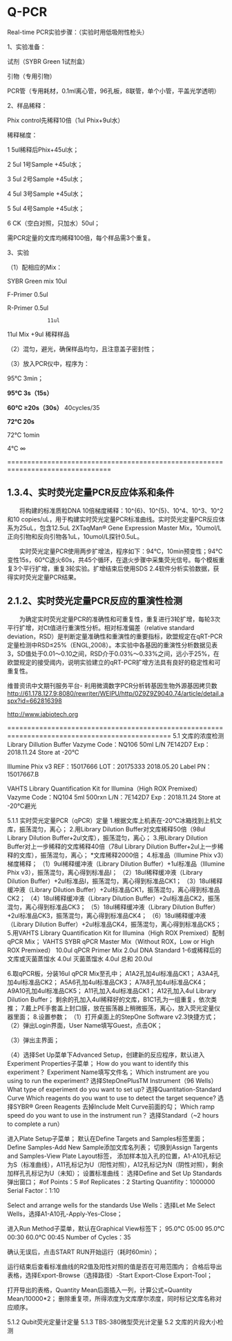 # Q-PCR
Real-time PCR实验步骤：（实验时用低吸附性枪头）

1、实验准备：

试剂（SYBR Green 1试剂盒）

引物（专用引物）

PCR管（专用耗材，0.1ml离心管，96孔板，8联管，单个小管，平盖光学透明）

2、样品稀释：

Phix control先稀释10倍（1ul Phix+9ul水）

稀释梯度：

1 5ul稀释后Phix+45ul水；

2 5ul 1号Sample +45ul水；

3 5ul 2号Sample +45ul水；

4 5ul 3号Sample +45ul水；

5 5ul 4号Sample +45ul水；

6 CK（空白对照，只加水）50ul；

需PCR定量的文库均稀释100倍，每个样品需3个重复。

3、实验

（1）配相应的Mix：

SYBR Green mix   10ul

F-Primer        0.5ul

R-Primer        0.5ul

                 11ul

11ul Mix +9ul 稀释样品

（2）混匀，避光，确保样品均匀，且注意盖子密封性；

（3）放入PCR仪中，程序为：

95℃ 3min；

**95℃ 3s（15s）**

**60℃ ≥20s（30s）**  40cycles/35

**72℃ 20s**

72℃ 1omin

4℃  ∞


================================================================================
## 1.3.4、实时荧光定量PCR反应体系和条件
&emsp;&emsp;将构建的标准质粒DNA 10倍梯度稀释：10^{6}、10^{5}、10^4、10^3、10^2和10 copies/uL，用于构建实时荧光定量PCR标准曲线。实时荧光定量PCR反应体系为25uL，包含12.5uL 2XTaqMan® Gene Expression Master Mix，10umol/L正向引物和反向引物各1uL，10umol/L探针0.5uL。

&emsp;&emsp;实时荧光定量PCR使用两步扩增法，程序如下：94℃，10min预变性；94℃变性15s，60℃退火60s，共45个循环，在退火步骤中采集荧光信号。每个模板重复3个平行扩增，重复3轮实验。扩增结束后使用SDS 2.4软件分析实验数据，获得实时荧光定量PCR结果。

## 2.1.2、实时荧光定量PCR反应的重演性检测
&emsp;&emsp;为确定实时荧光定量PCR的准确性和可重复性，重复进行3轮扩增，每轮3次平行扩增，对Ct值进行重演性分析。相对标准偏差（relative standard deviation，RSD）是判断定量准确性和重演性的重要指标，欧盟规定在qRT-PCR定量检测中RSD≤25%（ENGL,2008）。本实验中各基因的重演性分析数据见表3，SD值处于0.01～0.10之间，RSD介于0.03%～0.33%之间，远小于25%，在欧盟规定的接受阈内，说明实验建立的qRT-PCR扩增方法具有良好的稳定性和可重复性。

维普资讯中文期刊服务平台- 利用微滴数字PCR分析转基因生物外源基因拷贝数
http://61.178.127.9:8080/rewriter/WEIPU/http/0Z9Z9Z9040.74/article/detail.aspx?id=662816398

http://www.jabiotech.org


===============================================================================================
5.1 文库的浓度检测
Library Dillution Buffer
Vazyme Code：NQ106 50ml
L/N 7E142D7 Exp：2018.11.24
Store at -20℃

Illumine Phix v3
REF：15017666 LOT：20175333
2018.05.20
Label PN：15017667.B

VAHTS Library Quantification Kit for Illumina（High ROX Premixed）
Vazyme Code：NQ104 5ml 500rxn
L/N：7E142D7 Exp：2018.11.24
Store at -20℃避光

5.1.1 实时荧光定量PCR（qPCR）定量
1.根据文库上机表在-20℃冰箱找到上机文库，振荡混匀，离心；
2.用Library Dilution Buffer对文库稀释50倍（98ul Library Dilution Buffer+2ul文库），振荡混匀，离心；
3.用Library Dilution Buffer对上一步稀释的文库稀释40倍（78ul Library Dilution Buffer+2ul上一步稀释的文库），振荡混匀，离心；
*文库稀释2000倍；
4.标准品（Illumine Phix v3）梯度稀释；
（1）9ul稀释缓冲液（Library Dilution Buffer）+1ul标准品（Illumine Phix v3），振荡混匀，离心得到标准品I；
（2）18ul稀释缓冲液（Library Dilution Buffer）+2ul标准品I，振荡混匀，离心得到标准品CK1；
（3）18ul稀释缓冲液（Library Dilution Buffer）+2ul标准品CK1，振荡混匀，离心得到标准品CK2；
（4）18ul稀释缓冲液（Library Dilution Buffer）+2ul标准品CK2，振荡混匀，离心得到标准品CK3；
（5）18ul稀释缓冲液（Library Dilution Buffer）+2ul标准品CK3，振荡混匀，离心得到标准品CK4；
（6）18ul稀释缓冲液（Library Dilution Buffer）+2ul标准品CK4，振荡混匀，离心得到标准品CK5；
5.用VAHTS Library Quantification Kit for Illumina（High ROX Premixed）配制qPCR Mix；
VAHTS SYBR qPCR Master Mix（Without ROX，Low or High ROX Premixed）	10.0ul
qPCR Primer Mix	2.0ul
DNA Standard 1-6或稀释后的文库或灭菌蒸馏水	4.0ul
灭菌蒸馏水	4.0ul
总和	20.0ul


6.取qPCR板，分装16ul qPCR Mix至孔中；
A1A2孔加4ul标准品CK1；
A3A4孔加4ul标准品CK2；
A5A6孔加4ul标准品CK3；
A7A8孔加4ul标准品CK4；
A9A10孔加4ul标准品CK5；
A11孔加入4ul标准品CK1；
A12孔加入4ul Library Dilution Buffer；
剩余的孔加入4ul稀释好的文库，B1C1孔为一组重复，依次类推；
7.戴上PE手套盖上封口膜，放在振荡器上稍微振荡，离心，放入荧光定量仪器里面；
8.设置参数；
（1）打开桌面上的StepOne Software v2.3快捷方式；
（2）弹出Login界面，User Name填写Guest，点击OK；
 
（3）弹出主界面；
 
（4）选择Set Up菜单下Advanced Setup，创建新的反应程序，默认进入Experiment Properties子菜单；
How do you want to identify this experiment？
Experiment Name填写文件名；
Which instrument are you using to run the experiment?
选择StepOnePlusTM Instrument（96 Wells）
What type of experiment do you want to set up?
选择Quantitation-Standard Curve
Which reagents do you want to use to detect the target sequence?
选择SYBR® Green Reagents
去掉Include Melt Curve前面的勾；
Which ramp speed do you want to use in the instrument run？
选择Standard（~2 hours to complete a run）
 
 

进入Plate Setup子菜单；
默认在Define Targets and Samples标签里面；
Define Samples-Add New Sample添加文库名列表；
切换到Assign Targents and Samples-View Plate Layout标签，
添加样本加入孔的位置，A1-A10孔标记为S（标准曲线），A11孔标记为U（阳性对照），A12孔标记为N（阴性对照），剩余加样孔孔标记为U（未知）；
设置标准曲线：
选择Define and Set Up Standards弹出窗口；
#of Points：5
#of Replicates：2
Starting Quantifity：1000000
Serial Factor：1:10

Select and arrange wells for the standards
Use Wells：选择Let Me Select Wells，选择A1-A10孔-Apply-Yes-Close；

进入Run Method子菜单，默认在Graphical View标签下；
95.0℃ 05:00
95.0℃ 00:30
60.0℃ 00:45
Number of Cycles：35
 
确认无误后，点击START RUN开始运行（耗时60min）；
 
运行结束后查看标准曲线的R2值及阳性对照的值是否在可用范围内；
合格后导出表格，选择Export-Browse（选择路径）-Start Export-Close Export-Tool；
 
 
打开导出的表格，Quantity Mean后面插入一列，计算公式=Quantity Mean/10000*2；
删除重复项，所得浓度为文库摩尔浓度，同时标记文库名称对应顺序。

5.1.2 Qubit荧光定量计定量
5.1.3 TBS-380微型荧光计定量
5.2 文库的片段大小检测








